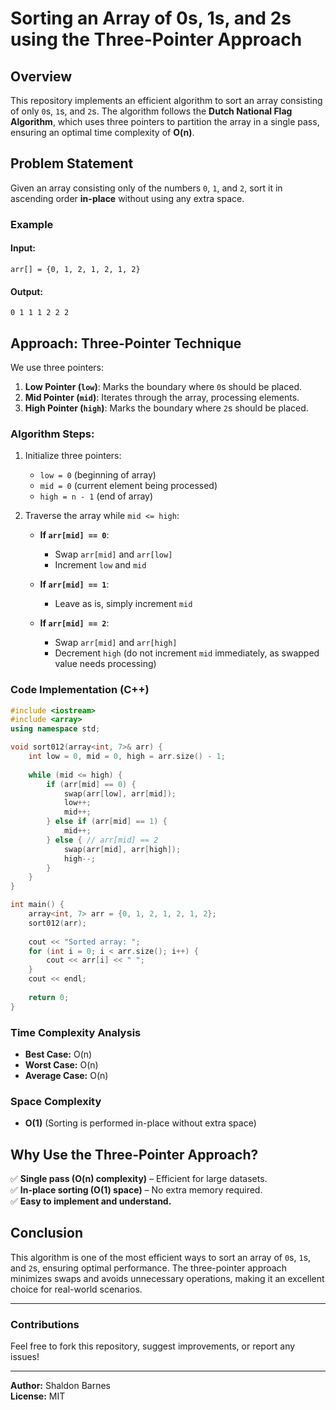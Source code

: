 # Sorting an Array of 0s, 1s, and 2s using the Three-Pointer Approach

## Overview
This repository implements an efficient algorithm to sort an array consisting of only `0`s, `1`s, and `2`s. The algorithm follows the **Dutch National Flag Algorithm**, which uses three pointers to partition the array in a single pass, ensuring an optimal time complexity of **O(n)**.

## Problem Statement
Given an array consisting only of the numbers `0`, `1`, and `2`, sort it in ascending order **in-place** without using any extra space.

### Example
#### **Input:**
```
arr[] = {0, 1, 2, 1, 2, 1, 2}
```

#### **Output:**
```
0 1 1 1 2 2 2
```

## Approach: Three-Pointer Technique
We use three pointers:
1. **Low Pointer (`low`)**: Marks the boundary where `0`s should be placed.
2. **Mid Pointer (`mid`)**: Iterates through the array, processing elements.
3. **High Pointer (`high`)**: Marks the boundary where `2`s should be placed.

### **Algorithm Steps:**
1. Initialize three pointers:
   - `low = 0` (beginning of array)
   - `mid = 0` (current element being processed)
   - `high = n - 1` (end of array)

2. Traverse the array while `mid <= high`:
   - **If `arr[mid] == 0`**:
     - Swap `arr[mid]` and `arr[low]`
     - Increment `low` and `mid`
   
   - **If `arr[mid] == 1`**:
     - Leave as is, simply increment `mid`
   
   - **If `arr[mid] == 2`**:
     - Swap `arr[mid]` and `arr[high]`
     - Decrement `high` (do not increment `mid` immediately, as swapped value needs processing)

### **Code Implementation (C++)**
```cpp
#include <iostream>
#include <array>
using namespace std;

void sort012(array<int, 7>& arr) {
    int low = 0, mid = 0, high = arr.size() - 1;
    
    while (mid <= high) {
        if (arr[mid] == 0) {
            swap(arr[low], arr[mid]);
            low++;
            mid++;
        } else if (arr[mid] == 1) {
            mid++;
        } else { // arr[mid] == 2
            swap(arr[mid], arr[high]);
            high--;
        }
    }
}

int main() {
    array<int, 7> arr = {0, 1, 2, 1, 2, 1, 2};
    sort012(arr);
    
    cout << "Sorted array: ";
    for (int i = 0; i < arr.size(); i++) {
        cout << arr[i] << " ";
    }
    cout << endl;
    
    return 0;
}
```

### **Time Complexity Analysis**
- **Best Case:** O(n)
- **Worst Case:** O(n)
- **Average Case:** O(n)

### **Space Complexity**
- **O(1)** (Sorting is performed in-place without extra space)

## Why Use the Three-Pointer Approach?
✅ **Single pass (O(n) complexity)** – Efficient for large datasets.  
✅ **In-place sorting (O(1) space)** – No extra memory required.  
✅ **Easy to implement and understand.**  

## Conclusion
This algorithm is one of the most efficient ways to sort an array of `0`s, `1`s, and `2`s, ensuring optimal performance. The three-pointer approach minimizes swaps and avoids unnecessary operations, making it an excellent choice for real-world scenarios.

---
### **Contributions**
Feel free to fork this repository, suggest improvements, or report any issues!

---
**Author:** Shaldon Barnes  
**License:** MIT
